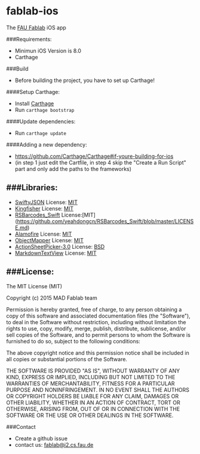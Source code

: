 # fablab-ios

The [FAU Fablab](https://fablab.fau.de/) iOS app

###Requirements:

* Minimun iOS Version is 8.0
* Carthage

###Build
* Before building the project, you have to set up Carthage!

####Setup Carthage:
-   Install [Carthage](https://github.com/Carthage/Carthage#installing-carthage)
-   Run `carthage bootstrap`

####Update dependencies:
-   Run `carthage update`

####Adding a new dependency:
-   https://github.com/Carthage/Carthage#if-youre-building-for-ios
-   (in step 1 just edit the Cartfile, in step 4 skip the "Create a Run Script" part and only add the paths to the frameworks)

###Libraries:
--
* [SwiftyJSON](https://github.com/SwiftyJSON/SwiftyJSON) License: [MIT](https://github.com/SwiftyJSON/SwiftyJSON/blob/master/LICENSE)
* [Kingfisher](https://github.com/onevcat/Kingfisher) License: [MIT](https://github.com/onevcat/Kingfisher/blob/master/LICENSE)
* [RSBarcodes_Swift](https://github.com/yeahdongcn/RSBarcodes_Swift) License:[MIT] (https://github.com/yeahdongcn/RSBarcodes_Swift/blob/master/LICENSE.md)
* [Alamofire](https://github.com/Alamofire/Alamofire) License: [MIT](https://github.com/Alamofire/Alamofire/blob/master/LICENSE)
* [ObjectMapper](https://github.com/Hearst-DD/ObjectMapper) License: [MIT](https://github.com/Hearst-DD/ObjectMapper/blob/master/LICENSE)
* [ActionSheetPicker-3.0](https://github.com/skywinder/ActionSheetPicker-3.0) License: [BSD](https://github.com/skywinder/ActionSheetPicker-3.0/blob/master/LICENSE)
* [MarkdownTextView](https://github.com/0xhansdampf/MarkdownTextView) License: [MIT](https://github.com/0xhansdampf/MarkdownTextView/blob/master/LICENSE)

###License:
--
The MIT License (MIT)

Copyright (c) 2015 MAD Fablab team

Permission is hereby granted, free of charge, to any person obtaining a copy
of this software and associated documentation files (the "Software"), to deal
in the Software without restriction, including without limitation the rights
to use, copy, modify, merge, publish, distribute, sublicense, and/or sell
copies of the Software, and to permit persons to whom the Software is
furnished to do so, subject to the following conditions:

The above copyright notice and this permission notice shall be included in
all copies or substantial portions of the Software.

THE SOFTWARE IS PROVIDED "AS IS", WITHOUT WARRANTY OF ANY KIND, EXPRESS OR
IMPLIED, INCLUDING BUT NOT LIMITED TO THE WARRANTIES OF MERCHANTABILITY,
FITNESS FOR A PARTICULAR PURPOSE AND NONINFRINGEMENT. IN NO EVENT SHALL THE
AUTHORS OR COPYRIGHT HOLDERS BE LIABLE FOR ANY CLAIM, DAMAGES OR OTHER
LIABILITY, WHETHER IN AN ACTION OF CONTRACT, TORT OR OTHERWISE, ARISING FROM,
OUT OF OR IN CONNECTION WITH THE SOFTWARE OR THE USE OR OTHER DEALINGS IN
THE SOFTWARE.

###Contact
* Create a github issue
* contact us: fablab@i2.cs.fau.de 
